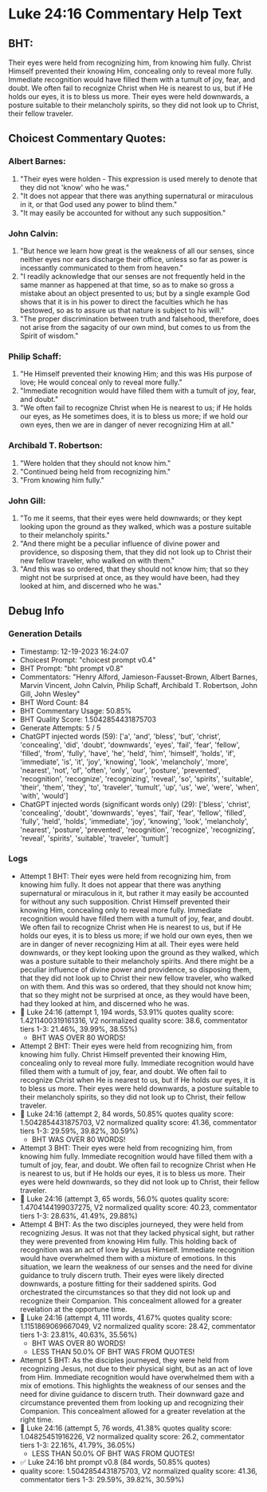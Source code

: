 # Luke 24:16 Commentary Help Text

## BHT:
Their eyes were held from recognizing him, from knowing him fully. Christ Himself prevented their knowing Him, concealing only to reveal more fully. Immediate recognition would have filled them with a tumult of joy, fear, and doubt. We often fail to recognize Christ when He is nearest to us, but if He holds our eyes, it is to bless us more. Their eyes were held downwards, a posture suitable to their melancholy spirits, so they did not look up to Christ, their fellow traveler.

## Choicest Commentary Quotes:
### Albert Barnes:
1. "Their eyes were holden - This expression is used merely to denote that they did not 'know' who he was."
2. "It does not appear that there was anything supernatural or miraculous in it, or that God used any power to blind them."
3. "It may easily be accounted for without any such supposition."

### John Calvin:
1. "But hence we learn how great is the weakness of all our senses, since neither eyes nor ears discharge their office, unless so far as power is incessantly communicated to them from heaven."
2. "I readily acknowledge that our senses are not frequently held in the same manner as happened at that time, so as to make so gross a mistake about an object presented to us; but by a single example God shows that it is in his power to direct the faculties which he has bestowed, so as to assure us that nature is subject to his will."
3. "The proper discrimination between truth and falsehood, therefore, does not arise from the sagacity of our own mind, but comes to us from the Spirit of wisdom."

### Philip Schaff:
1. "He Himself prevented their knowing Him; and this was His purpose of love; He would conceal only to reveal more fully."
2. "Immediate recognition would have filled them with a tumult of joy, fear, and doubt."
3. "We often fail to recognize Christ when He is nearest to us; if He holds our eyes, as He sometimes does, it is to bless us more; if we hold our own eyes, then we are in danger of never recognizing Him at all."

### Archibald T. Robertson:
1. "Were holden that they should not know him."
2. "Continued being held from recognizing him."
3. "From knowing him fully."

### John Gill:
1. "To me it seems, that their eyes were held downwards; or they kept looking upon the ground as they walked, which was a posture suitable to their melancholy spirits."
2. "And there might be a peculiar influence of divine power and providence, so disposing them, that they did not look up to Christ their new fellow traveler, who walked on with them."
3. "And this was so ordered, that they should not know him; that so they might not be surprised at once, as they would have been, had they looked at him, and discerned who he was."


## Debug Info
### Generation Details
- Timestamp: 12-19-2023 16:24:07
- Choicest Prompt: "choicest prompt v0.4"
- BHT Prompt: "bht prompt v0.8"
- Commentators: "Henry Alford, Jamieson-Fausset-Brown, Albert Barnes, Marvin Vincent, John Calvin, Philip Schaff, Archibald T. Robertson, John Gill, John Wesley"
- BHT Word Count: 84
- BHT Commentary Usage: 50.85%
- BHT Quality Score: 1.5042854431875703
- Generate Attempts: 5 / 5
- ChatGPT injected words (59):
	['a', 'and', 'bless', 'but', 'christ', 'concealing', 'did', 'doubt', 'downwards', 'eyes', 'fail', 'fear', 'fellow', 'filled', 'from', 'fully', 'have', 'he', 'held', 'him', 'himself', 'holds', 'if', 'immediate', 'is', 'it', 'joy', 'knowing', 'look', 'melancholy', 'more', 'nearest', 'not', 'of', 'often', 'only', 'our', 'posture', 'prevented', 'recognition', 'recognize', 'recognizing', 'reveal', 'so', 'spirits', 'suitable', 'their', 'them', 'they', 'to', 'traveler', 'tumult', 'up', 'us', 'we', 'were', 'when', 'with', 'would']
- ChatGPT injected words (significant words only) (29):
	['bless', 'christ', 'concealing', 'doubt', 'downwards', 'eyes', 'fail', 'fear', 'fellow', 'filled', 'fully', 'held', 'holds', 'immediate', 'joy', 'knowing', 'look', 'melancholy', 'nearest', 'posture', 'prevented', 'recognition', 'recognize', 'recognizing', 'reveal', 'spirits', 'suitable', 'traveler', 'tumult']

### Logs
- Attempt 1 BHT: Their eyes were held from recognizing him, from knowing him fully. It does not appear that there was anything supernatural or miraculous in it, but rather it may easily be accounted for without any such supposition. Christ Himself prevented their knowing Him, concealing only to reveal more fully. Immediate recognition would have filled them with a tumult of joy, fear, and doubt. We often fail to recognize Christ when He is nearest to us, but if He holds our eyes, it is to bless us more; if we hold our own eyes, then we are in danger of never recognizing Him at all. Their eyes were held downwards, or they kept looking upon the ground as they walked, which was a posture suitable to their melancholy spirits. And there might be a peculiar influence of divine power and providence, so disposing them, that they did not look up to Christ their new fellow traveler, who walked on with them. And this was so ordered, that they should not know him; that so they might not be surprised at once, as they would have been, had they looked at him, and discerned who he was.
- 🔄 Luke 24:16 (attempt 1, 194 words, 53.91% quotes quality score: 1.4211400319161316, V2 normalized quality score: 38.6, commentator tiers 1-3: 21.46%, 39.99%, 38.55%) 
	- BHT WAS OVER 80 WORDS!
- Attempt 2 BHT: Their eyes were held from recognizing him, from knowing him fully. Christ Himself prevented their knowing Him, concealing only to reveal more fully. Immediate recognition would have filled them with a tumult of joy, fear, and doubt. We often fail to recognize Christ when He is nearest to us, but if He holds our eyes, it is to bless us more. Their eyes were held downwards, a posture suitable to their melancholy spirits, so they did not look up to Christ, their fellow traveler.
- 🔄 Luke 24:16 (attempt 2, 84 words, 50.85% quotes quality score: 1.5042854431875703, V2 normalized quality score: 41.36, commentator tiers 1-3: 29.59%, 39.82%, 30.59%) 
	- BHT WAS OVER 80 WORDS!
- Attempt 3 BHT: Their eyes were held from recognizing him, from knowing him fully. Immediate recognition would have filled them with a tumult of joy, fear, and doubt. We often fail to recognize Christ when He is nearest to us, but if He holds our eyes, it is to bless us more. Their eyes were held downwards, so they did not look up to Christ, their fellow traveler.
- 🔄 Luke 24:16 (attempt 3, 65 words, 56.0% quotes quality score: 1.4704144199037275, V2 normalized quality score: 40.23, commentator tiers 1-3: 28.63%, 41.49%, 29.88%)
- Attempt 4 BHT: As the two disciples journeyed, they were held from recognizing Jesus. It was not that they lacked physical sight, but rather they were prevented from knowing Him fully. This holding back of recognition was an act of love by Jesus Himself. Immediate recognition would have overwhelmed them with a mixture of emotions. In this situation, we learn the weakness of our senses and the need for divine guidance to truly discern truth. Their eyes were likely directed downwards, a posture fitting for their saddened spirits. God orchestrated the circumstances so that they did not look up and recognize their Companion. This concealment allowed for a greater revelation at the opportune time.
- 🔄 Luke 24:16 (attempt 4, 111 words, 41.67% quotes quality score: 1.1151869069667049, V2 normalized quality score: 28.42, commentator tiers 1-3: 23.81%, 40.63%, 35.56%) 
	- BHT WAS OVER 80 WORDS! 
	- LESS THAN 50.0% OF BHT WAS FROM QUOTES!
- Attempt 5 BHT: As the disciples journeyed, they were held from recognizing Jesus, not due to their physical sight, but as an act of love from Him. Immediate recognition would have overwhelmed them with a mix of emotions. This highlights the weakness of our senses and the need for divine guidance to discern truth. Their downward gaze and circumstance prevented them from looking up and recognizing their Companion. This concealment allowed for a greater revelation at the right time.
- 🔄 Luke 24:16 (attempt 5, 76 words, 41.38% quotes quality score: 1.04825451916226, V2 normalized quality score: 26.2, commentator tiers 1-3: 22.16%, 41.79%, 36.05%) 
	- LESS THAN 50.0% OF BHT WAS FROM QUOTES!
- ✅ Luke 24:16 bht prompt v0.8 (84 words, 50.85% quotes)
- quality score: 1.5042854431875703, V2 normalized quality score: 41.36, commentator tiers 1-3: 29.59%, 39.82%, 30.59%)